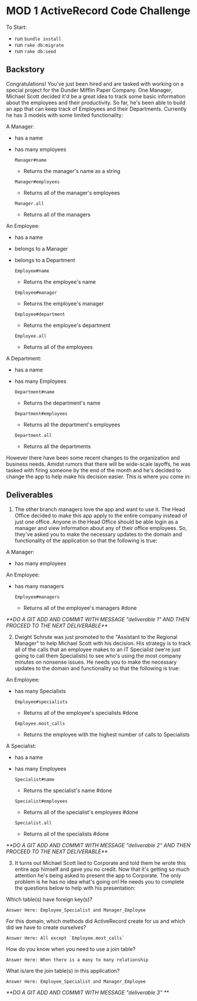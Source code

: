 # MOD 1 ActiveRecord Code Challenge

To Start:
 - run `bundle install`
 - run `rake db:migrate`
 - run `rake db:seed`

## Backstory

Congratulations! You've just been hired and are tasked with working on a special project for the Dunder Mifflin Paper Company. One Manager, Michael Scott decided it'd be a great idea to track some basic information about the employees and their productivity. So far, he's been able to build an app that can keep track of Employees and their Departments. Currently he has 3 models with some limited functionality:

A Manager:

- has a name
- has many employees

  `Manager#name`
    - Returns the manager's name as a string

  `Manager#employees`
    - Returns all of the manager's employees

  `Manager.all`
    - Returns all of the managers

An Employee:

- has a name
- belongs to a Manager
- belongs to a Department

  `Employee#name`
    - Returns the employee's name

  `Employee#manager`
    - Returns the employee's manager

  `Employee#department`
    - Returns the employee's department

  `Employee.all`
    - Returns all of the employees

A Department:

- has a name
- has many Employees

  `Department#name`
    - Returns the department's name

  `Department#employees`
    - Returns all the department's employees

  `Department.all`
    - Returns all the departments

However there have been some recent changes to the organization and business needs. Amidst rumors that there will be wide-scale layoffs, he was tasked with firing someone by the end of the month and he's decided to change the app to help make his decision easier. This is where you come in:

## Deliverables

1. The other branch managers love the app and want to use it. The Head Office decided to make this app apply to the entire company instead of just one office. Anyone in the Head Office should be able login as a manager and view information about any of their office employees. So, they've asked you to make the necessary updates to the domain and functionality of the application so that the following is true:

A Manager:

- has many employees

An Employee:

- has many managers

  `Employee#managers`
    - Returns all of the employee's managers #done

_\*\*DO A GIT ADD AND COMMIT WITH MESSAGE "deliverable 1" AND THEN PROCEED TO THE NEXT DELIVERABLE\*\*_

2. Dwight Schrute was just promoted to the "Assistant to the Regional Manager" to help Michael Scott with his decision. His strategy is to track all of the calls that an employee makes to an IT Specialist (we're just going to call them Specialists) to see who's using the most company minutes on nonsense issues. He needs you to make the necessary updates to the domain and functionality so that the following is true:

An Employee:

- has many Specialists

  `Employee#specialists`
    - Returns all of the employee's specialists #done

  `Employee.most_calls`
    - Returns the employee with the highest number of calls to Specialists

A Specialist:

- has a name
- has many Employees 

  `Specialist#name`
    - Returns the specialist's name #done

  `Specialist#employees`
    - Returns all of the specialist's employees #done

  `Specialist.all`
    - Returns all of the specialists #done

_\*\*DO A GIT ADD AND COMMIT WITH MESSAGE "deliverable 2" AND THEN PROCEED TO THE NEXT DELIVERABLE\*\*_

3. It turns out Michael Scott lied to Corporate and told them he wrote this entire app himself and gave you no credit. Now that it's getting so much attention he's being asked to present the app to Corporate. The only problem is he has no idea what's going on! He needs you to complete the questions below to help with his presentation:

  Which table(s) have foreign key(s)?

    Answer Here: Employee_Specialist and Manager_Employee

  For this domain, which methods did ActiveRecord create for us and which did we have to create ourselves?

    Answer Here: All except `Employee.most_calls`

  How do you know when you need to use a join table?

    Answer Here: When there is a many to many relationship

  What is/are the join table(s) in this application?

    Answer Here: Employee_Specialist and Manager_Employee

_\*\*DO A GIT ADD AND COMMIT WITH MESSAGE "deliverable 3" \*\*_
